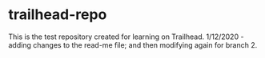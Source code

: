 # trailhead-repo
This is the test repository created for learning on Trailhead.
1/12/2020 - adding changes to the read-me file; and then modifying again for branch 2.
